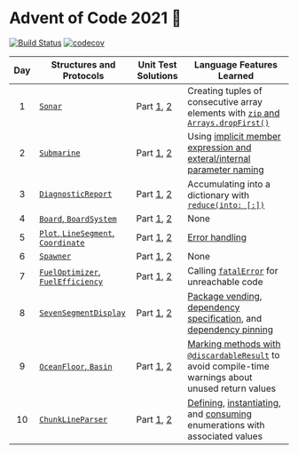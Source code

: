 # Advent of Code 2021 🎄

[![Build Status][build-badge]][build-link] [![codecov][codecov-badge]][codecov-link]

| Day | Structures and Protocols | Unit Test Solutions | Language Features Learned |
| :---: | --- | --- | --- |
| 1 | [`Sonar`][day1] | Part [1][day1-1], [2][day1-2] | Creating tuples of consecutive array elements with [`zip` and `Arrays.dropFirst()`][zip] |
| 2 | [`Submarine`][day2] | Part [1][day2-1], [2][day2-2] | Using [implicit member expression and exteral/internal parameter naming][expressions] |
| 3 | [`DiagnosticReport`][day3] | Part [1][day3-1], [2][day3-2] | Accumulating into a dictionary with [`reduce(into: [:])`][reduce-into] |
| 4 | [`Board`, `BoardSystem`][day4] | Part [1][day4-1], [2][day4-2] | None |
| 5 | [`Plot`, `LineSegment`, `Coordinate`][day5] | Part [1][day5-1], [2][day5-2] | [Error handling][errors] |
| 6 | [`Spawner`][day6] | Part [1][day6-1], [2][day6-2] | None |
| 7 | [`FuelOptimizer`, `FuelEfficiency`][day7] | Part [1][day7-1], [2][day7-2] | Calling [`fatalError`][fatal] for unreachable code |
| 8 | [`SevenSegmentDisplay`][day8] | Part [1][day8-1], [2][day8-2] | [Package vending][vending], [dependency specification][dependency], and [dependency pinning][pinning]
| 9 | [`OceanFloor`, `Basin`][day9] | Part [1][day9-1], [2][day9-2] | [Marking methods with `@discardableResult`][discardable] to avoid compile-time warnings about unused return values
| 10 | [`ChunkLineParser`][day10] | Part [1][day10-1], [2][day10-2] | [Defining][enum-associated-define], [instantiating][enum-associated-init], and [consuming][enum-associated-consume] enumerations with associated values

[day1]: Sources/Library/Sonar.swift
[day1-1]: Tests/LibraryTests/SonarTests.swift#L30-L40
[day1-2]: Tests/LibraryTests/SonarTests.swift#L65-L75
[day2]: Sources/Library/Submarine.swift
[day2-1]: Tests/LibraryTests/SubmarineTests.swift#L28-L40
[day2-2]: Tests/LibraryTests/SubmarineTests.swift#L63-L75
[day3]: Sources/Library/Diagnostic.swift
[day3-1]: Tests/LibraryTests/DiagnosticTests.swift#L40
[day3-2]: Tests/LibraryTests/DiagnosticTests.swift#L41
[day4]: Sources/Library/Bingo.swift
[day4-1]: Tests/LibraryTests/BingoTests.swift#L40-L50
[day4-2]: Tests/LibraryTests/BingoTests.swift#L85-L95
[day5]: https://github.com/petermeansrock/advent-of-code-swift/blob/main/Sources/AdventOfCode/Geometry.swift
[day5-1]: Tests/LibraryTests/GeometryTests.swift#L7-L24
[day5-2]: Tests/LibraryTests/GeometryTests.swift#L26-L43
[day6]: Sources/Library/Spawner.swift
[day6-1]: Tests/LibraryTests/SpawnerTests.swift#L43-L55
[day6-2]: Tests/LibraryTests/SpawnerTests.swift#L57-L69
[day7]: Sources/Library/Fuel.swift
[day7-1]: Tests/LibraryTests/FuelTests.swift#L19-L33
[day7-2]: Tests/LibraryTests/FuelTests.swift#L47-L61
[day8]: Sources/Library/Display.swift
[day8-1]: Tests/LibraryTests/DisplayTests.swift#L48-L74
[day8-2]: Tests/LibraryTests/DisplayTests.swift#L118-L131
[day9]: Sources/Library/Floor.swift
[day9-1]: Tests/LibraryTests/FloorTests.swift#L44-L73
[day9-2]: Tests/LibraryTests/FloorTests.swift#L44-L73
[day10]: Sources/Library/Syntax.swift
[day10-1]: Tests/LibraryTests/SyntaxTests.swift#L41-L62
[day10-2]: Tests/LibraryTests/SyntaxTests.swift#L99-L121

[zip]: Sources/Library/Sonar.swift#L45
[expressions]: Sources/Library/Submarine.swift#L62
[reduce-into]: Sources/Library/Diagnostic.swift#L62-L63
[errors]: https://github.com/petermeansrock/advent-of-code-swift/blob/main/Sources/AdventOfCode/Geometry.swift#L137-L142
[fatal]: Sources/Library/Fuel.swift#L113
[vending]: https://github.com/petermeansrock/advent-of-code-swift/releases
[dependency]: Package.swift#L14-L26
[pinning]: Package.resolved
[discardable]: Sources/Library/Floor.swift#L46-L63
[enum-associated-define]: Sources/Library/Syntax.swift#L71-L89
[enum-associated-init]: Sources/Library/Syntax.swift#L106
[enum-associated-consume]: Tests/LibraryTests/SyntaxTests.swift#L28-L33

[build-badge]: https://github.com/petermeansrock/advent-of-code-2021/actions/workflows/swift.yml/badge.svg
[build-link]: https://github.com/petermeansrock/advent-of-code-2021/actions
[codecov-badge]: https://codecov.io/gh/petermeansrock/advent-of-code-2021/branch/main/graph/badge.svg
[codecov-link]: https://codecov.io/gh/petermeansrock/advent-of-code-2021
